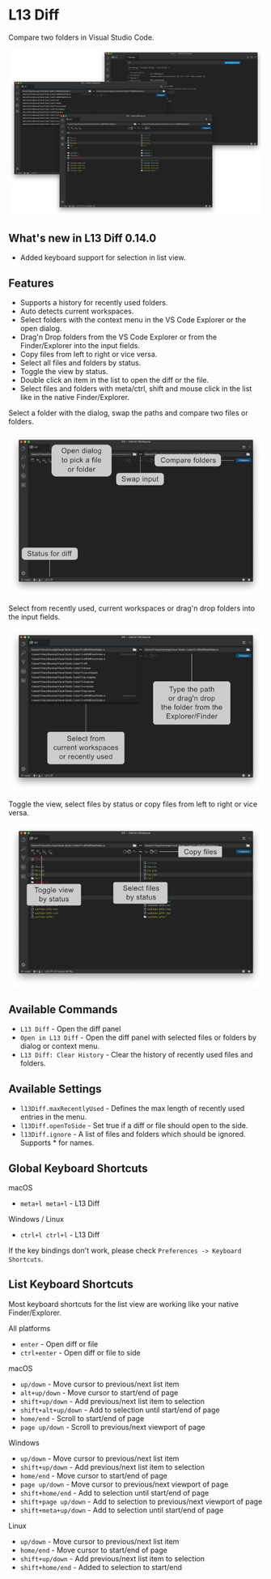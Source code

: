 # L13 Diff

Compare two folders in Visual Studio Code.

![L13 Diff](images/preview.png)

## What's new in L13 Diff 0.14.0

* Added keyboard support for selection in list view.

## Features

* Supports a history for recently used folders.
* Auto detects current workspaces.
* Select folders with the context menu in the VS Code Explorer or the open dialog.
* Drag'n Drop folders from the VS Code Explorer or from the Finder/Explorer into the input fields.
* Copy files from left to right or vi­ce ver­sa.
* Select all files and folders by status.
* Toggle the view by status.
* Double click an item in the list to open the diff or the file.
* Select files and folders with meta/ctrl, shift and mouse click in the list like in the native Finder/Explorer.

Select a folder with the dialog, swap the paths and compare two files or folders.

![L13 Diff Basics](images/preview-start.png)

Select from recently used, current workspaces or drag'n drop folders into the input fields.

![L13 Diff Menu](images/preview-menu.png)

Toggle the view, select files by status or copy files from left to right or vice versa.

![L13 Diff List](images/preview-diff.png)

## Available Commands

* `L13 Diff` - Open the diff panel
* `Open in L13 Diff` - Open the diff panel with selected files or folders by dialog or context menu.
* `L13 Diff: Clear History` - Clear the history of recently used files and folders.

## Available Settings

* `l13Diff.maxRecentlyUsed` - Defines the max length of recently used entries in the menu.
* `l13Diff.openToSide` - Set true if a diff or file should open to the side.
* `l13Diff.ignore` - A list of files and folders which should be ignored. Supports * for names.

## Global Keyboard Shortcuts

macOS

* `meta+l meta+l` - L13 Diff

Windows / Linux

* `ctrl+l ctrl+l` - L13 Diff

If the key bindings don't work, please check `Preferences -> Keyboard Shortcuts`.

## List Keyboard Shortcuts

Most keyboard shortcuts for the list view are working like your native Finder/Explorer.

All platforms

* `enter` - Open diff or file
* `ctrl+enter` - Open diff or file to side

macOS

* `up/down` - Move cursor to previous/next list item
* `alt+up/down` - Move cursor to start/end of page
* `shift+up/down` - Add previous/next list item to selection
* `shift+alt+up/down` - Add to selection until start/end of page
* `home/end` - Scroll to start/end of page
* `page up/down` - Scroll to previous/next viewport of page

Windows

* `up/down` - Move cursor to previous/next list item
* `shift+up/down` - Add previous/next list item to selection
* `home/end` - Move cursor to start/end of page
* `page up/down` - Move cursor to previous/next viewport of page
* `shift+home/end` - Add to selection until start/end of page
* `shift+page up/down` - Add to selection to previous/next viewport of page
* `shift+meta+up/down` - Add to selection until start/end of page

Linux

* `up/down` - Move cursor to previous/next list item
* `home/end` - Move cursor to start/end of page
* `shift+up/down` - Add previous/next list item to selection
* `shift+home/end` - Added to selection to start/end